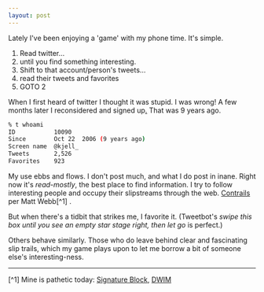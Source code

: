 ```yaml
---
layout: post
---
```


Lately I've been enjoying a 'game' with my phone time. It's
simple.

1. Read twitter…
2. until you find something interesting.
3. Shift to that account/person's tweets…
4. read their tweets and favorites
5. GOTO 2

When I first heard of twitter I thought it was stupid. I was wrong! A
few months later I reconsidered and signed
up[.](https://discover.twitter.com/first-tweet#kjell_) That was 9 years
ago.

```bash
% t whoami
ID           10090
Since        Oct 22  2006 (9 years ago)
Screen name  @kjell_
Tweets       2,526
Favorites    923
```

My use ebbs and flows. I don't post much, and what I do post in inane.
Right now it's *read-mostly*, the best place to find information. I try
to follow interesting people and occupy their slipstreams through the
web.
[Contrails](http://interconnected.org/home/2006/06/15/my_wikipedia_contrail)
per Matt Webb[^1] .

But when there's a tidbit that strikes me, I favorite it. (Tweetbot's
*swipe this box until you see an empty star stage right, then let go* is
perfect.)

Others behave similarly. Those who do leave behind
clear and fascinating slip trails, which my game plays upon to let me
borrow a bit of someone else's interesting-ness.

---

[^1] Mine is pathetic today: [Signature
Block](https://en.wikipedia.org/wiki/Signature_block),
[DWIM](https://en.wikipedia.org/wiki/DWIM)
